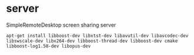 # server
SimpleRemoteDesktop screen sharing server

```
apt-get install libboost-dev libxtst-dev libavutil-dev libavcodec-dev libswscale-dev libx264-dev libboost-thread-dev libboost-dev cmake libboost-log1.58-dev libopus-dev
```
